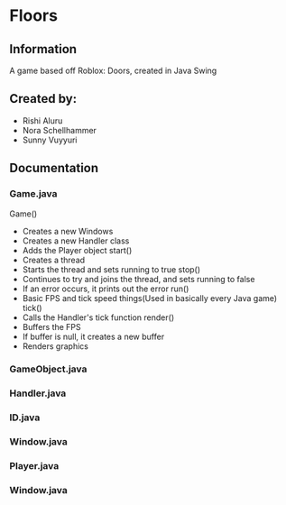 # Floors

## Information
A game based off Roblox: Doors, created in Java Swing

## Created by:
* Rishi Aluru
* Nora Schellhammer
* Sunny Vuyyuri

## Documentation
### Game.java
Game()
* Creates a new Windows 
* Creates a new Handler class
* Adds the Player object
start()
* Creates a thread
* Starts the thread and sets running to true
stop()
* Continues to try and joins the thread, and sets running to false
* If an error occurs, it prints out the error
run()
* Basic FPS and tick speed things(Used in basically every Java game)
tick()
* Calls the Handler's tick function
render()
* Buffers the FPS
* If buffer is null, it creates a new buffer
* Renders graphics

### GameObject.java

### Handler.java

### ID.java

### Window.java

### Player.java

### Window.java
